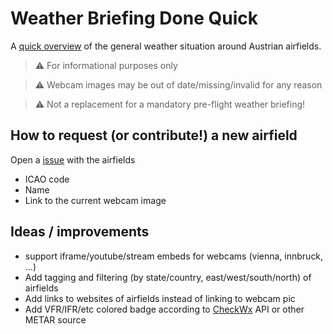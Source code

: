 # Weather Briefing Done Quick

A [quick overview](https://tkaiser.github.io/wbdq/) of the general weather situation around Austrian airfields. 

> ⚠️ For informational purposes only

> ⚠️ Webcam images may be out of date/missing/invalid for any reason
 
> ⚠️ Not a replacement for a mandatory pre-flight weather briefing!

 
## How to request (or contribute!) a new airfield
Open a [issue](https://github.com/tkaiser/wbdq/issues/new) with the airfields
- ICAO code
- Name
- Link to the current webcam image

## Ideas / improvements

- support iframe/youtube/stream embeds for webcams (vienna, innbruck, ...)
- Add tagging and filtering (by state/country, east/west/south/north) of airfields
- Add links to websites of airfields instead of linking to webcam pic
- Add VFR/IFR/etc colored badge according to [CheckWx](https://www.checkwxapi.com) API or other METAR source
